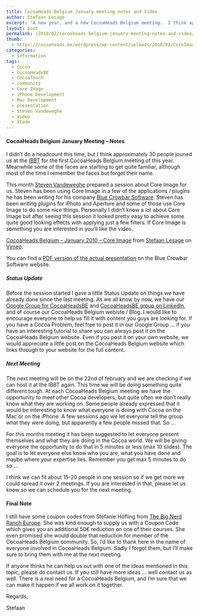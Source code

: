 ```yaml
---
title: CocoaHeads Belgium January meeting notes and Video
author: Stefaan Lesage
excerpt: 'A new year, and a new CocoaHeads Belgium meeting.  I think approximately 30 people showed up for the presentation on Core Image Steven Vandeweghe prepared.  Once the session was over we even had quite a lot of people join us in a local pub for some Cocoa Socializing.'
layout: post
permalink: /2010/02/cocoaheads-belgium-january-meeting-notes-and-video/
thumb:
  - https://cocoaheads.be/wordpress/wp-content/uploads/2010/02/CoreImage.png
categories:
  - Information
tags:
  - Cocoa
  - CocoaHeadsBE
  - CocoaTouch
  - community
  - Core Image
  - iPhone Development
  - Mac Development
  - presentation
  - Steven Vandeweghe
  - Video
  - XCode
---
```

#### CocoaHeads Belgium January Meeting &#8211; Notes

I didn&#8217;t do a headcount this time, but I think approximately 30 people jouned us at the [IBBT][1] for the first CocoaHeads Belgium meeting of this year. Meanwhile some of the faces are starting to get quite familiar, although most of the time I remember the faces but forget their name.

This month [Steven Vandeweghe][2] prepared a session about Core Image for us. Steven has been using Core Image in a few of the applications / plugins he has been writing for his company [Blue Crowbar Software][3]. Steven has been writing plugins for iPhoto and Aperture and some of those use Core Image to do some nice things. Personally I didn&#8217;t know a lot about Core Image but after seeing this session it looked pretty easy to achieve some quite good looking effects with applying just a few filters. If Core Image is something you are interested in you&#8217;ll like the video.

[CocoaHeads Belgium &#8211; January 2010 &#8211; Core Image][4] from [Stefaan Lesage][5] on [Vimeo][6].

You can find a [PDF version of the actual presentation][7] on the Blue Crowbar Software website.

##### Status Update

Before the session started I gave a little Status Update on things we have already done since the last meeting. As we all know by now, we have our [Google Group for CocoaHeadsBE][8] and [CocoaHeadsBE group on LinkedIn][9], and of course our CocoaHeads Belgium webiste / Blog. I would like to encourage everyone to help us fill it with content you guys are looking for. If you have a Cocoa Problem, feel free to post it in our Google Group &#8230; if you have an interesting tutorial to share you can always post it on the CocoaHeads Belgium website. Even if you post it on your own website, we would appreciate a little post on the CocoaHeads Belgium website which links through to your website for the full content.

##### Next Meeting

The next meeting will be on the 22nd of february and we are checking if we can host it at the IBBT again. This time we will be doing something quite different tough. At each CocoaHeads Belgium meeting we have the opportunity to meet other Cocoa developers, but quite often we don&#8217;t really know what they are working on. Some people already expressed that it would be interesting to know what everyone is doing with Cocoa on the Mac or on the iPhone. A few sessions ago we let everyone tell the group what they were doing, but apparently a few people missed that. So &#8230;

For this months meeting it has been suggested to let everyone present themselves and what they are doing in the Cocoa world. We will be giving everyone the opportunity to do that in 5 minutes or less (max 10 slides). The goal is to let everyone else know who you are, what you have done and maybe where your expertise lies. Remember you get max 5 minutes to do so &#8230;

I think we can fit about 15-20 people in one session so if we get more we could spread it over 2 meetings. If you are interested in that, please let us know so we can schedule you for the next meeting. 

#### Final Note

I still have some coupon codes from Stefanie Höfling from [The Big Nerd Ranch Europe][10]. She was kind enough to supply us with a Coupon Code which gives you an additional 50€ reduction on one of their courses. She even promised she would double that reduction for member of the CocoaHeads Belgium community. So, I&#8217;d like to thank here in the name of everyone involved in CocoaHeads Belgium. Sadly I forgot them, but I&#8217;ll make sure to bring them with me at the next meeting.

If anyone thinks he can help us out with one of the ideas mentioned in this topic, please do contact us. If you still have more ideas &#8230; well contact us as well. There is a real need for a CocoaHeads Belgium, and I&#8217;m sure that we can make it happen if we all work on it together.

Regards,

Stefaan

 [1]: http://www.ibbt.be/
 [2]: http://twitter.com/bluecrowbar
 [3]: http://bluecrowbar.com/
 [4]: http://vimeo.com/9267157
 [5]: http://vimeo.com/devia
 [6]: http://vimeo.com
 [7]: http://bluecrowbar.com/cocoaheads/ci.pdf
 [8]: http://groups.google.com/group/cocoaheadsbe
 [9]: http://www.linkedin.com/groups?gid=2342382&trk=hb_side_g
 [10]: http://www.dreamteam-events.com/bnr/